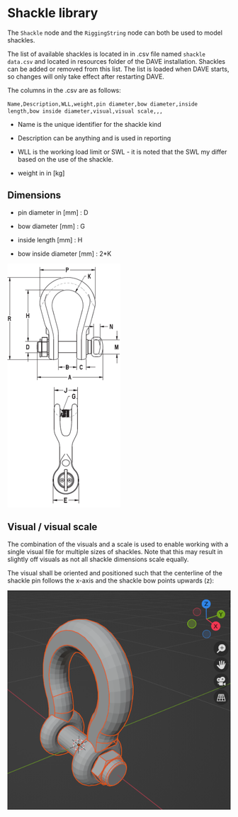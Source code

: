 # Shackle library

The `Shackle` node and the `RiggingString` node can both be used to model shackles.

The list of available shackles is located in in .csv file named `shackle data.csv` and located in resources folder of the DAVE installation. Shackles can be added or removed from this list. The list is loaded when DAVE starts, so changes will only take effect after restarting DAVE.

The columns in the .csv are as follows:

```
Name,Description,WLL,weight,pin diameter,bow diameter,inside length,bow inside diameter,visual,visual scale,,,
```

- Name is the unique identifier for the shackle kind

- Description can be anything and is used in reporting

- WLL is the working load limit or SWL - it is noted that the SWL my differ based on the use of the shackle.

- weight in in [kg]

## Dimensions

- pin diameter in [mm] : D

- bow diameter [mm] : G

- inside length [mm] : H

- bow inside diameter [mm] : 2*K

![image-20221104095532140](images/image-20221104095532140.png)

## Visual / visual scale

The combination of the visuals and a scale is used to enable working with a single visual file for multiple sizes of shackles. Note that this may result in slightly off visuals as not all shackle dimensions scale equally.

The visual shall be oriented and positioned such that the centerline of the shackle pin follows the x-axis and the shackle bow points upwards (z):

![image-20221104100314561](images/image-20221104100314561.png)

